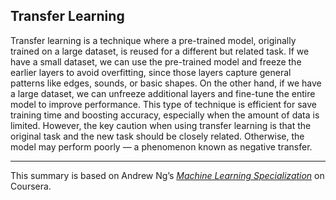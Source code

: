 ## Transfer Learning

Transfer learning is a technique where a pre-trained model, originally trained on a large dataset, is reused for a different but related task.
If we have a small dataset, we can use the pre-trained model and freeze the earlier layers to avoid overfitting, since those layers capture general patterns like edges, sounds, or basic shapes.
On the other hand, if we have a large dataset, we can unfreeze additional layers and fine-tune the entire model to improve performance.
This type of technique is efficient for save training time and boosting accuracy, especially when the amount of data is limited.
However, the key caution when using transfer learning is that the original task and the new task should be closely related. Otherwise, the model may perform poorly — a phenomenon known as negative transfer.


---
This summary is based on Andrew Ng’s [*Machine Learning Specialization*](https://www.coursera.org/specializations/machine-learning-introduction) on Coursera.
